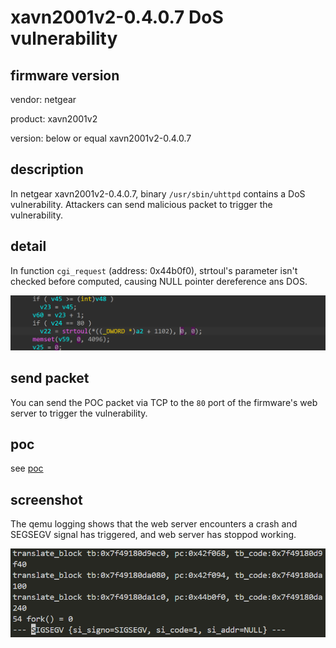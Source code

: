 # xavn2001v2-0.4.0.7 DoS vulnerability
## firmware version
vendor: netgear

product: xavn2001v2

version: below or equal xavn2001v2-0.4.0.7

## description
In netgear xavn2001v2-0.4.0.7, binary `/usr/sbin/uhttpd` contains a DoS vulnerability. Attackers can send malicious packet to trigger the vulnerability.

## detail
In function `cgi_request` (address: 0x44b0f0), strtoul's parameter isn't checked before computed, causing NULL pointer dereference ans DOS.

![strtroul](image.png)

## send packet
You can send the POC packet via TCP to the `80` port of the firmware's web server to trigger the vulnerability.

## poc
see [poc](./poc)

## screenshot
The qemu logging shows that the web server encounters a crash and SEGSEGV signal has triggered, and web server has stoppod working.

![crash](image-1.png)
